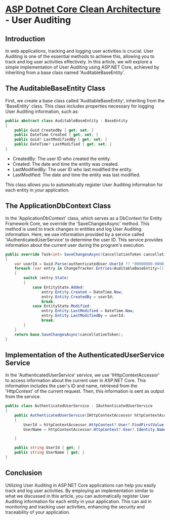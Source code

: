 # [ASP Dotnet Core Clean Architecture](../README.md) - User Auditing

## Introduction

In web applications, tracking and logging user activities is crucial. User Auditing is one of the essential methods to achieve this, allowing you to track and log user activities effectively. In this article, we will explore a simple implementation of User Auditing using ASP.NET Core, achieved by inheriting from a base class named 'AuditableBaseEntity'.

## The AuditableBaseEntity Class

First, we create a base class called 'AuditableBaseEntity', inheriting from the 'BaseEntity' class. This class includes properties necessary for logging User Auditing information, such as:

``` c#
public abstract class AuditableBaseEntity : BaseEntity
{
    public Guid CreatedBy { get; set; }
    public DateTime Created { get; set; }
    public Guid? LastModifiedBy { get; set; }
    public DateTime? LastModified { get; set; }
}
```

- CreatedBy: The user ID who created the entity.
- Created: The date and time the entity was created.
- LastModifiedBy: The user ID who last modified the entity.
- LastModified: The date and time the entity was last modified.

This class allows you to automatically register User Auditing information for each entity in your application.

## The ApplicationDbContext Class

In the 'ApplicationDbContext' class, which serves as a DbContext for Entity Framework Core, we override the 'SaveChangesAsync' method. This method is used to track changes in entities and log User Auditing information. Here, we use information provided by a service called 'IAuthenticatedUserService' to determine the user ID. This service provides information about the current user during the program's execution.

``` c#
public override Task<int> SaveChangesAsync(CancellationToken cancellationToken = new CancellationToken())
{
    var userId = Guid.Parse(authenticatedUser.UserId ?? "00000000-0000-0000-0000-000000000000");
    foreach (var entry in ChangeTracker.Entries<AuditableBaseEntity>())
    {
        switch (entry.State)
        {
            case EntityState.Added:
                entry.Entity.Created = DateTime.Now;
                entry.Entity.CreatedBy = userId;
                break;
            case EntityState.Modified:
                entry.Entity.LastModified = DateTime.Now;
                entry.Entity.LastModifiedBy = userId;
                break;
        }
    }
    return base.SaveChangesAsync(cancellationToken);
}
```

## Implementation of the AuthenticatedUserService Service
In the 'AuthenticatedUserService' service, we use 'IHttpContextAccessor' to access information about the current user in ASP.NET Core. This information includes the user's ID and name, retrieved from the 'HttpContext' of the current request. Then, this information is sent as output from the service.

``` c#
public class AuthenticatedUserService : IAuthenticatedUserService
{
    public AuthenticatedUserService(IHttpContextAccessor httpContextAccessor)
    {
        UserId = httpContextAccessor.HttpContext?.User?.FindFirstValue(ClaimTypes.NameIdentifier);
        UserName = httpContextAccessor.HttpContext?.User?.Identity.Name;

    }

    public string UserId { get; }
    public string UserName { get; }
}
```

## Conclusion

Utilizing User Auditing in ASP.NET Core applications can help you easily track and log user activities. By employing an implementation similar to what we discussed in this article, you can automatically register User Auditing information for each entity in your application. This can aid in monitoring and tracking user activities, enhancing the security and traceability of your application.